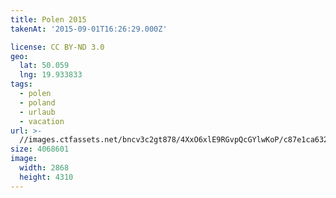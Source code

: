 ```yaml
---
title: Polen 2015
takenAt: '2015-09-01T16:26:29.000Z'

license: CC BY-ND 3.0
geo:
  lat: 50.059
  lng: 19.933833
tags:
  - polen
  - poland
  - urlaub
  - vacation
url: >-
  //images.ctfassets.net/bncv3c2gt878/4XxO6xlE9RGvpQcGYlwKoP/c87e1ca632b8d67d65f6d3e443604102/polen-2015_25324773354_o
size: 4068601
image:
  width: 2868
  height: 4310
---
```

